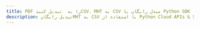 ---title: PDF را به  تبدیل کنیدCSV، MHT به CSV مبدل رایگان یا Python SDKdescription: تبدیل رایگانMHT به CSV با استفاده از Python Cloud APIs & SDK همچنین اسناد PDF را در Cloud ایجاد، ویرایش و رندر کنید.---